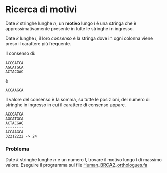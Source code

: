 # Ricerca di motivi

Date *k* stringhe lunghe *n*, un **motivo** lungo *l* è una stringa che è approssimativamente presente in tutte le stringhe in ingresso.

Date *k* lunghe *l*, il loro *consenso* è la stringa dove in ogni colonna viene preso il carattere più frequente.

Il consenso di:
```
ACCGATCA
AGCATGCA
ACTACGAC
``` 
è 
```
ACCAAGCA
```

Il valore del consenso è la somma, su tutte le posizioni, del numero di stringhe in ingresso in cui il carattere di consenso appare.
```
ACCGATCA
AGCATGCA
ACTACGAC
--------
ACCAAGCA
32212222 -> 24
```

###  Problema

Date *k* stringhe lunghe *n* e un numero *l*, trovare il motivo lungo *l* di massimo valore.
Eseguire il programma sul file [Human_BRCA2_orthologues.fa](../data/Human_BRCA2_orthologues.fa) 
